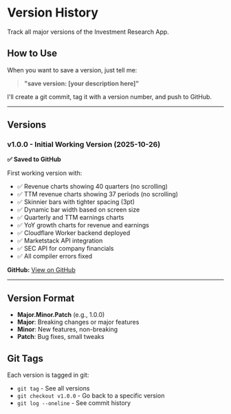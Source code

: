 # Version History

Track all major versions of the Investment Research App.

## How to Use

When you want to save a version, just tell me:
> **"save version: [your description here]"**

I'll create a git commit, tag it with a version number, and push to GitHub.

---

## Versions

### v1.0.0 - Initial Working Version (2025-10-26)
**✅ Saved to GitHub**

First working version with:
- ✅ Revenue charts showing 40 quarters (no scrolling)
- ✅ TTM revenue charts showing 37 periods (no scrolling)
- ✅ Skinnier bars with tighter spacing (3pt)
- ✅ Dynamic bar width based on screen size
- ✅ Quarterly and TTM earnings charts
- ✅ YoY growth charts for revenue and earnings
- ✅ Cloudflare Worker backend deployed
- ✅ Marketstack API integration
- ✅ SEC API for company financials
- ✅ All compiler errors fixed

**GitHub:** [View on GitHub](https://github.com/rileypgibson21-gif/investment-research-app/releases/tag/v1.0.0)

---

## Version Format

- **Major.Minor.Patch** (e.g., 1.0.0)
- **Major**: Breaking changes or major features
- **Minor**: New features, non-breaking
- **Patch**: Bug fixes, small tweaks

## Git Tags

Each version is tagged in git:
- `git tag` - See all versions
- `git checkout v1.0.0` - Go back to a specific version
- `git log --oneline` - See commit history
